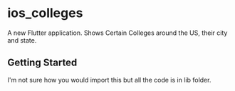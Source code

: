 # ios_colleges

A new Flutter application. Shows Certain Colleges around the US, their city and state.

## Getting Started

I'm not sure how you would import this but all the code is in lib folder.